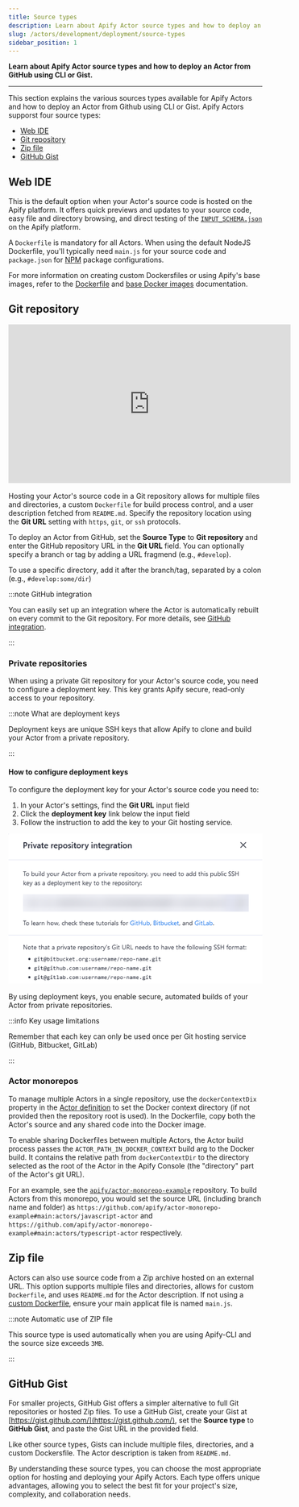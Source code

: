 ```yaml
---
title: Source types
description: Learn about Apify Actor source types and how to deploy an Actor from GitHub using CLI or Gist.
slug: /actors/development/deployment/source-types
sidebar_position: 1
---
```


**Learn about Apify Actor source types and how to deploy an Actor from GitHub using CLI or Gist.**

---

This section explains the various sources types available for Apify Actors and how to deploy an Actor from Github using CLI or Gist. Apify Actors supporst four source types:

- [Web IDE](#web-ide)
- [Git repository](#git-repository)
- [Zip file](#zip-file)
- [GitHub Gist](#github-gist)

## Web IDE

This is the default option when your Actor's source code is hosted on the Apify platform. It offers quick previews and updates to your source code, easy file and directory browsing, and direct testing of the [`INPUT_SCHEMA.json`](/platform/actors/development/actor-definition/input-schema) on the Apify platform.

A `Dockerfile` is mandatory for all Actors. When using the default NodeJS Dockerfile, you'll typically need `main.js` for your source code and `package.json` for [NPM](https://www.npmjs.com/) package configurations.

For more information on creating custom Dockersfiles or using Apify's base images, refer to the [Dockerfile](/platform/actors/development/actor-definition/dockerfile#custom-dockerfile) and [base Docker images](/platform/actors/development/actor-definition/dockerfile#base-docker-images) documentation.

## Git repository

<iframe width="560" height="315" src="https://www.youtube-nocookie.com/embed/NEzT_p_RE1Q" title="YouTube video player" frameborder="0" allow="accelerometer; autoplay; clipboard-write; encrypted-media; gyroscope; picture-in-picture; web-share" allowfullscreen></iframe>

Hosting your Actor's source code in a Git repository allows for multiple files and directories, a custom `Dockerfile` for build process control, and a user description fetched from `README.md`. Specify the repository location using the **Git URL** setting with `https`, `git`, or `ssh` protocols.

To deploy an Actor from GitHub, set the **Source Type** to **Git repository** and enter the GitHub repository URL in the **Git URL** field. You can optionally specify a branch or tag by adding a URL fragmend (e.g., `#develop`).

To use a specific directory, add it after the branch/tag, separated by a colon (e.g., `#develop:some/dir`)

:::note GitHub integration

You can easily set up an integration where the Actor is automatically rebuilt on every commit to the Git repository. For more details, see [GitHub integration](/platform/integrations/github).

:::

### Private repositories

When using a private Git repository for your Actor's source code, you need to configure a deployment key. This key grants Apify secure, read-only access to your repository.

:::note What are deployment keys

Deployment keys are unique SSH keys that allow Apify to clone and build your Actor from a private repository.

:::

#### How to configure deployment keys

To configure the deployment key for your Actor's source code you need to:

1. In your Actor's settings, find the **Git URL** input field
2. Click the **deployment key** link below the input field
3. Follow the instruction to add the key to your Git hosting service.

![Deployment keys instruction window](./images/deployment-keys.png)

By using deployment keys, you enable secure, automated builds of your Actor from private repositories.

:::info Key usage limitations

Remember that each key can only be used once per Git hosting service (GitHub, Bitbucket, GitLab)

:::

### Actor monorepos

To manage multiple Actors in a single repository, use the `dockerContextDix` property in the [Actor definition](/platform/actors/development/actor-definition/actor-json) to set the Docker context directory (if not provided then the repository root is used). In the Dockerfile, copy both the Actor's source and any shared code into the Docker image.

To enable sharing Dockerfiles between multiple Actors, the Actor build process passes the `ACTOR_PATH_IN_DOCKER_CONTEXT` build arg to the Docker build.
It contains the relative path from `dockerContextDir` to the directory selected as the root of the Actor in the Apify Console (the "directory" part of the Actor's git URL).

For an example, see the [`apify/actor-monorepo-example`](https://github.com/apify/actor-monorepo-example) repository. To build Actors from this monorepo, you would set the source URL (including branch name and folder) as `https://github.com/apify/actor-monorepo-example#main:actors/javascript-actor` and `https://github.com/apify/actor-monorepo-example#main:actors/typescript-actor` respectively.

## Zip file

Actors can also use source code from a Zip archive hosted on an external URL. This option supports multiple files and directories, allows for custom `Dockerfile`, and uses `README.md` for the Actor description. If not using a [custom Dockerfile](../actor_definition/docker.md#custom-dockerfile), ensure your main applicat file is named `main.js`.

:::note Automatic use of ZIP file

This source type is used automatically when you are using Apify-CLI and the source size exceeds `3MB`.

:::

## GitHub Gist

For smaller projects, GitHub Gist offers a simpler alternative to full Git repositories or hosted Zip files. To use a GitHub Gist, create your Gist at [https://gist.github.com/](https://gist.github.com/), set the **Source type** to **GitHub Gist**, and paste the Gist URL in the provided field.

Like other source types, Gists can include multiple files, directories, and a custom Dockersfile. The Actor description is taken from `README.md`.

By understanding these source types, you can choose the most appropriate option for hosting and deploying your Apify Actors. Each type offers unique advantages, allowing you to select the best fit for your project's size, complexity, and collaboration needs.
